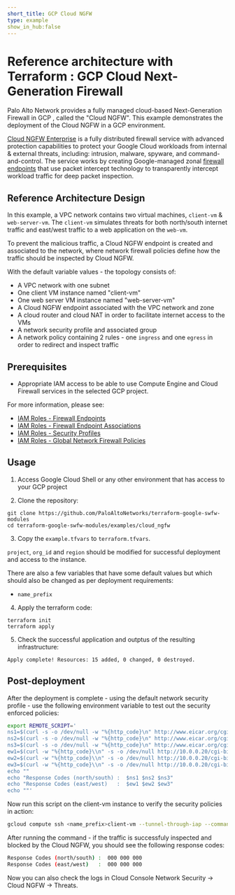 ```yaml
---
short_title: GCP Cloud NGFW
type: example
show_in_hub:false
---
```

# Reference architecture with Terraform : GCP Cloud Next-Generation Firewall

Palo Alto Network provides a fully managed cloud-based Next-Generation Firewall in GCP , called the "Cloud NGFW". This example demonstrates the deployment of the Cloud NGFW in a GCP environment.

[Cloud NGFW Enterprise](https://cloud.google.com/firewall?hl=en) is a fully distributed firewall service with advanced protection capabilities to protect your Google Cloud workloads from internal & external threats, including: intrusion, malware, spyware, and command-and-control. The service works by creating Google-managed zonal [firewall endpoints](https://cloud.google.com/firewall/docs/about-firewall-endpoints) that use packet intercept technology to transparently intercept workload traffic for deep packet inspection.

## Reference Architecture Design

In this example, a VPC network contains two virtual machines, `client-vm` & `web-server-vm`. The `client-vm` simulates threats for both north/south internet traffic and east/west traffic to a web application on the `web-vm`.

To prevent the malicious traffic, a Cloud NGFW endpoint is created and associated to the network, where network firewall policies define how the traffic should be inspected by Cloud NGFW.

<INSERT PICTURE HERE>

With the default variable values - the topology consists of:
  - A VPC network with one subnet
  - One client VM instance named "client-vm"
  - One web server VM instance named "web-server-vm"
  - A Cloud NGFW endpoint associated with the VPC network and zone
  - A cloud router and cloud NAT in order to facilitate internet access to the VMs
  - A network security profile and associated group
  - A network policy containing 2 rules - one `ingress` and one `egress` in order to redirect and inspect traffic

## Prerequisites

- Appropriate IAM access to be able to use Compute Engine and Cloud Firewall services in the selected GCP project.

For more information, please see:
* [IAM Roles - Firewall Endpoints](https://cloud.google.com/firewall/docs/about-firewall-endpoints#iam-roles)
* [IAM Roles - Firewall Endpoint Associations](https://cloud.google.com/firewall/docs/about-firewall-endpoints#endpoint-association)
* [IAM Roles - Security Profiles](https://cloud.google.com/firewall/docs/about-security-profiles#iam-roles)
* [IAM Roles - Global Network Firewall Policies](https://cloud.google.com/firewall/docs/network-firewall-policies#iam) 

## Usage

1. Access Google Cloud Shell or any other environment that has access to your GCP project

2. Clone the repository:

```
git clone https://github.com/PaloAltoNetworks/terraform-google-swfw-modules
cd terraform-google-swfw-modules/examples/cloud_ngfw
```

3. Copy the `example.tfvars` to `terraform.tfvars`.

`project`, `org_id` and `region` should be modified for successful deployment and access to the instance. 

There are also a few variables that have some default values but which should also be changed as per deployment requirements:

  - `name_prefix`

4. Apply the terraform code:

```
terraform init
terraform apply
```

5. Check the successful application and outptus of the resulting infrastructure:

```
Apply complete! Resources: 15 added, 0 changed, 0 destroyed.
```

## Post-deployment

After the deployment is complete - using the default network security profile - use the following environment variable to test out the security enforced policies:

```bash
export REMOTE_SCRIPT='
ns1=$(curl -s -o /dev/null -w "%{http_code}\n" http://www.eicar.org/cgi-bin/.%2e/.%2e/.%2e/.%2e/bin/sh --data "echo Content-Type: text/plain; echo; uname -a" --max-time 2)
ns2=$(curl -s -o /dev/null -w "%{http_code}\n" http://www.eicar.org/cgi-bin/user.sh -H "FakeHeader:() { :; }; echo Content-Type: text/html; echo ; /bin/uname -a" --max-time 2)
ns3=$(curl -s -o /dev/null -w "%{http_code}\n" http://www.eicar.org/cgi-bin/.%2e/.%2e/.%2e/.%2e/etc/passwd --max-time 2)
ew1=$(curl -w "%{http_code}\\n" -s -o /dev/null http://10.0.0.20/cgi-bin/.%2e/.%2e/.%2e/.%2e/bin/sh --data "echo Content-Type: text/plain; echo; uname -a" --max-time 2)
ew2=$(curl -w "%{http_code}\\n" -s -o /dev/null http://10.0.0.20/cgi-bin/user.sh -H "FakeHeader:() { :; }; echo Content-Type: text/html; echo ; /bin/uname -a" --max-time 2) 
ew3=$(curl -w "%{http_code}\\n" -s -o /dev/null http://10.0.0.20/cgi-bin/.%2e/.%2e/.%2e/.%2e/etc/passwd --max-time 2)
echo ""
echo "Response Codes (north/south) :  $ns1 $ns2 $ns3"
echo "Response Codes (east/west)   :  $ew1 $ew2 $ew3"
echo ""'
```

Now run this script on the client-vm instance to verify the security policies in action:

```bash
gcloud compute ssh <name_prefix>client-vm --tunnel-through-iap --command="bash -c '$REMOTE_SCRIPT'"
```

After running the command - if the traffic is successfuly inspected and blocked by the Cloud NGFW, you should see the following response codes:

```bash
Response Codes (north/south) :  000 000 000
Response Codes (east/west)   :  000 000 000
```

Now you can also check the logs in Cloud Console Network Security -> Cloud NGFW -> Threats.
